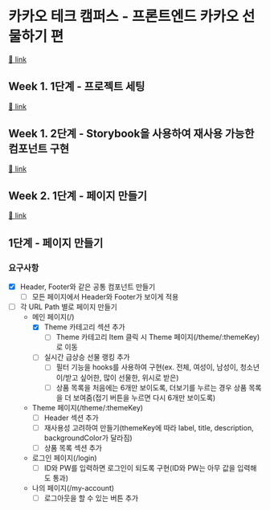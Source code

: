 # 카카오 테크 캠퍼스 - 프론트엔드 카카오 선물하기 편

[🔗 link](https://edu.nextstep.camp/s/hazAC9xa)

## Week 1. 1단계 - 프로젝트 세팅

[🔗 link](https://edu.nextstep.camp/s/hazAC9xa/ls/QzgHvzRM)

## Week 1. 2단계 - Storybook을 사용하여 재사용 가능한 컴포넌트 구현

[🔗 link](https://edu.nextstep.camp/s/hazAC9xa/ls/4wYFPW1K)

## Week 2. 1단계 - 페이지 만들기

[🔗 link](https://edu.nextstep.camp/s/hazAC9xa/ls/QzV1ncxk)

## 1단계 - 페이지 만들기
### 요구사항
- [X] Header, Footer와 같은 공통 컴포넌트 만들기
	- [ ] 모든 페이지에서 Header와 Footer가 보이게 적용
- [ ] 각 URL Path 별로 페이지 만들기
	- 메인 페이지(/)
		- [X] Theme 카테고리 섹션 추가
			- [ ] Theme 카테고리 Item 클릭 시 Theme 페이지(/theme/:themeKey)로 이동
		- [ ] 실시간 급상승 선물 랭킹 추가
			- [ ] 필터 기능을 hooks를 사용하여 구현(ex. 전체, 여성이, 남성이, 청소년이/받고 싶어한, 많이 선물한, 위시로 받은)
			- [ ] 상품 목록을 처음에는 6개만 보이도록, 더보기를 누르는 경우 상품 목록을 더 보여줌(접기 버튼을 누르면 다시 6개만 보이도록)
	- Theme 페이지(/theme/:themeKey)
		- [ ] Header 섹션 추가
		- [ ] 재사용성 고려하여 만들기(themeKey에 따라 label, title, description, backgroundColor가 달라짐)
		- [ ] 상품 목록 섹션 추가
	- 로그인 페이지(/login)
		- [ ] ID와 PW를 입력하면 로그인이 되도록 구현(ID와 PW는 아무 값을 입력해도 통과)
	- 나의 페이지(/my-account)
		- [ ] 로그아웃을 할 수 있는 버튼 추가 